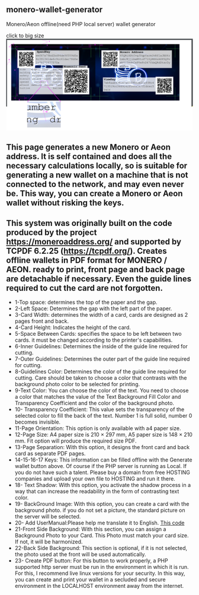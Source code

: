## monero-wallet-generator
Monero/Aeon offline(need PHP local server) wallet generator

click to big size
<img src="images/sample.png" width="833" >

## This page generates a new Monero or Aeon address. It is self contained and does all the necessary calculations locally, so is suitable for generating a new wallet on a machine that is not connected to the network, and may even never be. This way, you can create a Monero or Aeon wallet without risking the keys. 
## This system was originally built on the code produced by the project https://moneroaddress.org/ and supported by TCPDF 6.2.25 (https://tcpdf.org/). Creates offline wallets in PDF format for MONERO / AEON. ready to print, front page and back page are detachable if necessary. Even the guide lines required to cut the card are not forgotten.
* 1-Top space: determines the top of the paper and the gap.
* 2-Left Space: Determines the gap with the left part of the paper.
* 3-Card Width: determines the width of a card, cards are designed as 2 pages front and back.
* 4-Card Height: Indicates the height of the card.
* 5-Space Between Cards: specifies the space to be left between two cards. it must be changed according to the printer's capabilities.
* 6-Inner Guidelines: Determines the inside of the guide line required for cutting.
* 7-Outer Guidelines: Determines the outer part of the guide line required for cutting.
* 8-Guidelines Color: Determines the color of the guide line required for cutting. Care should be taken to choose a color that contrasts with the background photo color to be selected for printing.
* 9-Text Color: You can choose the color of the text. You need to choose a color that matches the value of the Text Background Fill Color and Transparency Coefficient and the color of the background photo.
* 10- Transparency Coefficient: This value sets the transparency of the selected color to fill the back of the text. Number 1 is full solid, number 0 becomes invisible.
* 11-Page Orientation: This option is only available with a4 paper size.
* 12-Page Size: A4 paper size is 210 × 297 mm, A5 paper size is 148 × 210 mm. Fit option will produce the required size PDF.
* 13-Page Separation: With this option, it designs the front card and back card as separate PDF pages.
* 14-15-16-17 Keys: This information can be filled offline with the Generate wallet button above. Of course if the PHP server is running as Local. If you do not have such a talent. Please buy a domain from free HOSTING companies and upload your own file to HOSTING and run it there.
* 18- Text Shadow: With this option, you activate the shadow process in a way that can increase the readability in the form of contrasting text color.
* 19- BackGround Image: With this option, you can create a card with the background photo. if you do not set a picture, the standard picture on the server will be selected.
* 20- Add UserManual:Please help me translate it to English. [This code](https://github.com/snipeTR/monero-PDF-wallet-generator/blame/e867d923a30b432b51f4dc69fa2694444638248c/pdfGenerator.php#L234)
* 21-Front Side Background: With this section, you can assign a Background Photo to your Card. This Photo must match your card size. If not, it will be harmonized.
* 22-Back Side Background: This section is optional, if it is not selected, the photo used at the front will be used automatically.
* 23- Create PDF button: For this button to work properly, a PHP supported http server must be run in the environment in which it is run. For this, I recommend live linux versions for your security. In this way, you can create and print your wallet in a secluded and secure environment in the LOCALHOST environment away from the internet.

